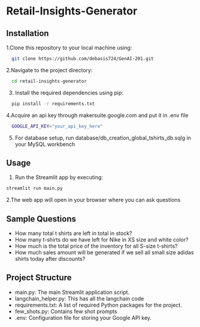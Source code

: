 # Retail-Insights-Generator


## Installation

1.Clone this repository to your local machine using:

```bash
  git clone https://github.com/debasis724/GenAI-201.git
```

2.Navigate to the project directory:

```bash
  cd retail-insights-generator
```

3. Install the required dependencies using pip:

```bash
  pip install -r requirements.txt
```

4.Acquire an api key through makersuite.google.com and put it in .env file

```bash
  GOOGLE_API_KEY="your_api_key_here"
```

5. For database setup, run database/db_creation_global_tshirts_db.sqlg in your MySQL workbench

## Usage

1. Run the Streamlit app by executing:

```bash
streamlit run main.py
```

2.The web app will open in your browser where you can ask questions

## Sample Questions

- How many total t shirts are left in total in stock?
- How many t-shirts do we have left for Nike in XS size and white color?
- How much is the total price of the inventory for all S-size t-shirts?
- How much sales amount will be generated if we sell all small size adidas shirts today after discounts?

## Project Structure

- main.py: The main Streamlit application script.
- langchain_helper.py: This has all the langchain code
- requirements.txt: A list of required Python packages for the project.
- few_shots.py: Contains few shot prompts
- .env: Configuration file for storing your Google API key.
